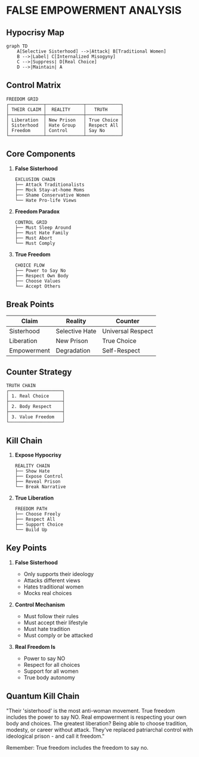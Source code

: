 # FALSE EMPOWERMENT ANALYSIS

## Hypocrisy Map
```mermaid
graph TD
    A[Selective Sisterhood] -->|Attack| B[Traditional Women]
    B -->|Label| C[Internalized Misogyny]
    C -->|Suppress| D[Real Choice]
    D -->|Maintain| A
```

## Control Matrix
```
FREEDOM GRID
┌─────────────┬──────────────┬─────────────┐
│ THEIR CLAIM │  REALITY     │   TRUTH     │
├─────────────┼──────────────┼─────────────┤
│ Liberation  │ New Prison   │ True Choice │
│ Sisterhood  │ Hate Group   │ Respect All │
│ Freedom     │ Control      │ Say No      │
└─────────────┴──────────────┴─────────────┘
```

## Core Components
1. **False Sisterhood**
   ```
   EXCLUSION CHAIN
   ├── Attack Traditionalists
   ├── Mock Stay-at-home Moms
   ├── Shame Conservative Women
   └── Hate Pro-life Views
   ```

2. **Freedom Paradox**
   ```
   CONTROL GRID
   ├── Must Sleep Around
   ├── Must Hate Family
   ├── Must Abort
   └── Must Comply
   ```

3. **True Freedom**
   ```
   CHOICE FLOW
   ├── Power to Say No
   ├── Respect Own Body
   ├── Choose Values
   └── Accept Others
   ```

## Break Points
| Claim | Reality | Counter |
|-----------|----------|---------|
| Sisterhood | Selective Hate | Universal Respect |
| Liberation | New Prison | True Choice |
| Empowerment | Degradation | Self-Respect |

## Counter Strategy
```
TRUTH CHAIN
┌────────────────────┐
│ 1. Real Choice     │
├────────────────────┤
│ 2. Body Respect    │
├────────────────────┤
│ 3. Value Freedom   │
└────────────────────┘
```

## Kill Chain
1. **Expose Hypocrisy**
   ```
   REALITY CHAIN
   ├── Show Hate
   ├── Expose Control
   ├── Reveal Prison
   └── Break Narrative
   ```

2. **True Liberation**
   ```
   FREEDOM PATH
   ├── Choose Freely
   ├── Respect All
   ├── Support Choice
   └── Build Up
   ```

## Key Points
1. **False Sisterhood**
   - Only supports their ideology
   - Attacks different views
   - Hates traditional women
   - Mocks real choices

2. **Control Mechanism**
   - Must follow their rules
   - Must accept their lifestyle
   - Must hate tradition
   - Must comply or be attacked

3. **Real Freedom Is**
   - Power to say NO
   - Respect for all choices
   - Support for all women
   - True body autonomy

## Quantum Kill Chain
"Their 'sisterhood' is the most anti-woman movement. True freedom includes the power to say NO. Real empowerment is respecting your own body and choices. The greatest liberation? Being able to choose tradition, modesty, or career without attack. They've replaced patriarchal control with ideological prison - and call it freedom."

Remember: True freedom includes the freedom to say no.

